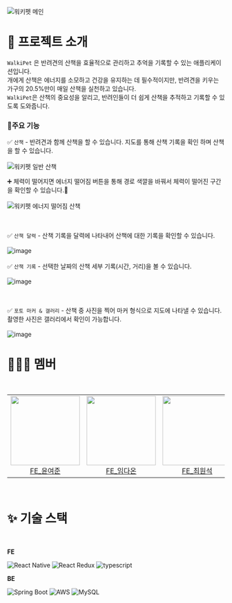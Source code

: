 
![워키펫 메인](https://github.com/user-attachments/assets/9d1ec1e1-5047-41b2-ba42-4289bc151d18)
# 📖 프로젝트 소개
`WalkiPet` 은 반려견의 산책을 효율적으로 관리하고 추억을 기록할 수 있는 애플리케이션입니다. <br>
개에게 산책은 에너지를 소모하고 건강을 유지하는 데 필수적이지만, 반려견을 키우는 가구의 20.5%만이 매일 산책을 실천하고 있습니다.<br>
`WalkiPet`은 산책의 중요성을 알리고, 반려인들이 더 쉽게 산책을 추적하고 기록할 수 있도록 도와줍니다.

### 📝주요 기능
✅ `산책` - 반려견과 함께 산책을 할 수 있습니다. 지도를 통해 산책 기록을 확인 하며 산책을 할 수 있습니다.
<br><br>
![워키펫 일반 산책](https://github.com/user-attachments/assets/96baf630-fb60-42a8-8bd0-fc14783581e0)

➕ 체력이 떨어지면 에너지 떨어짐 버튼을 통해 경로 색깔을 바꿔서 체력이 떨어진 구간을 확인할 수 있습니다.🤤
<br><br>
![워키펫 에너지 떨어짐 산책](https://github.com/user-attachments/assets/ee62799e-eb83-4716-a223-ced17b5f104b)

<br><br>
✅ `산책 달력` - 산책 기록을 달력에 나타내어 산책에 대한 기록을 확인할 수 있습니다.
<br><br>
![image](https://github.com/user-attachments/assets/138a9bd0-4f13-433f-9a90-f0947bc2d96c)
<br><br>
✅ `산책 기록` - 선택한 날짜의 산책 세부 기록(시간, 거리)을 볼 수 있습니다.
<br><br>
![image](https://github.com/user-attachments/assets/35fb3103-1444-4ca5-9891-a9b002bca041)

<br><br>
✅ `포토 마커 & 갤러리` - 산책 중 사진을 찍어 마커 형식으로 지도에 나타낼 수 있습니다. 촬영한 사진은 갤러리에서 확인이 가능합니다.
<br><br>
![image](https://github.com/user-attachments/assets/9be7a34f-89aa-4792-b090-86879c9e62b5)

# 🧑‍🤝‍🧑 멤버
<br/>

<table>
  <tr>
    <td height="160px" align="center"><a href="https://github.com/Yeojun-Y"><img src="https://avatars.githubusercontent.com/u/105261774?v=4" width="160px"/><br/>FE_윤여준</a></td> 
    <td height="160px" align="center"><a href="https://github.com/accguy"><img src="https://avatars.githubusercontent.com/u/104961021?v=4" width="160px"/><br/>FE_임다온</a></td> 
    <td height="160px" align="center"><a href="https://github.com/choiwonseokgit"><img src="https://avatars.githubusercontent.com/u/107683008?v=4" width="160px"/><br/>FE_최원석</a></td>
    <td height="160px" align="center"><a href="https://github.com/wellbeing-dough"><img src="https://avatars.githubusercontent.com/u/102784323?v=4" width="160px"/><br/>BE_김동우</a></td>
    <td height="160px" align="center"><a href="https://github.com/alsduq1117"><img src="https://avatars.githubusercontent.com/u/80972298?v=4" width="160px"/><br/>BE_김민엽</a></td> 
  </tr>
</table>
<br/>


# ✨ 기술 스택

</br>

<b>FE</b>
<p align='left'>
  <img src="https://img.shields.io/badge/react_native-61DAFB?style=for-the-badge&logo=react&logoColor=ffffff" alt="React Native">
  <img src="https://img.shields.io/badge/react_redux-764ABC?style=for-the-badge&logo=redux&logoColor=ffffff" alt="React Redux">
  <img src="https://img.shields.io/badge/typescript-3178C6?style=for-the-badge&logo=typescript&logoColor=ffffff" alt='typescript'>
</p>

<b>BE</b>
<p align='left'>
  <img src="https://img.shields.io/badge/springboot-6DB33F?style=for-the-badge&logo=springboot&logoColor=ffffff" alt="Spring Boot">
  <img src="https://img.shields.io/badge/aws-232F3E?style=for-the-badge&logo=amazonaws&logoColor=ffffff" alt="AWS">
  <img src="https://img.shields.io/badge/mysql-4479A1?style=for-the-badge&logo=mysql&logoColor=ffffff" alt="MySQL">
</p>

